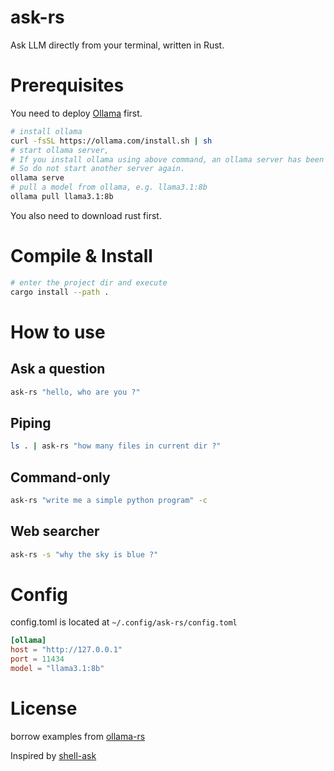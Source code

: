 # ask-rs
Ask LLM directly from your terminal, written in Rust.

# Prerequisites

You need to deploy [Ollama](https://github.com/ollama/ollama) first.
```bash
# install ollama
curl -fsSL https://ollama.com/install.sh | sh
# start ollama server, 
# If you install ollama using above command, an ollama server has been running at http://127.0.0.1:11434.
# So do not start another server again.
ollama serve
# pull a model from ollama, e.g. llama3.1:8b
ollama pull llama3.1:8b
```
You also need to download rust first.

# Compile & Install

```bash
# enter the project dir and execute
cargo install --path .
```

# How to use

## Ask a question
```bash
ask-rs "hello, who are you ?"
```

## Piping
```bash
ls . | ask-rs "how many files in current dir ?"
```

## Command-only
```bash
ask-rs "write me a simple python program" -c
```

## Web searcher
```bash
ask-rs -s "why the sky is blue ?"
```

# Config

config.toml is located at `~/.config/ask-rs/config.toml`
```toml
[ollama]
host = "http://127.0.0.1"
port = 11434
model = "llama3.1:8b"
```

# License
borrow examples from [ollama-rs](https://github.com/pepperoni21/ollama-rs)

Inspired by [shell-ask](https://github.com/egoist/shell-ask)
